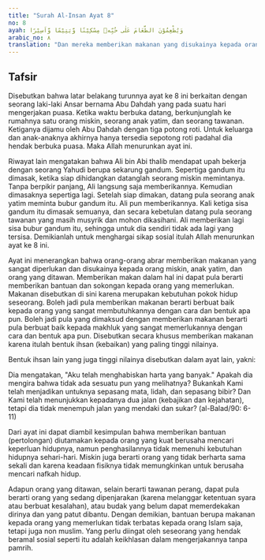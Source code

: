 ```yaml
---
title: "Surah Al-Insan Ayat 8"
no: 8
ayah: وَيُطْعِمُوْنَ الطَّعَامَ عَلٰى حُبِّهٖ مِسْكِيْنًا وَّيَتِيْمًا وَّاَسِيْرًا 
arabic_no: ٨
translation: "Dan mereka memberikan makanan yang disukainya kepada orang miskin, anak yatim dan orang yang ditawan, "
---
```


## Tafsir

Disebutkan bahwa latar belakang turunnya ayat ke 8 ini berkaitan dengan seorang laki-laki Ansar bernama Abu Dahdah yang pada suatu hari mengerjakan puasa. Ketika waktu berbuka datang, berkunjunglah ke rumahnya satu orang miskin, seorang anak yatim, dan seorang tawanan. Ketiganya dijamu oleh Abu Dahdah dengan tiga potong roti. Untuk keluarga dan anak-anaknya akhirnya hanya tersedia sepotong roti padahal dia hendak berbuka puasa. Maka Allah menurunkan ayat ini.

Riwayat lain mengatakan bahwa Ali bin Abi thalib mendapat upah bekerja dengan seorang Yahudi berupa sekarung gandum. Sepertiga gandum itu dimasak, ketika siap dihidangkan datanglah seorang miskin memintanya. Tanpa berpikir panjang, Ali langsung saja memberikannya. Kemudian dimasaknya sepertiga lagi. Setelah siap dimakan, datang pula seorang anak yatim meminta bubur gandum itu. Ali pun memberikannya. Kali ketiga sisa gandum itu dimasak semuanya, dan secara kebetulan datang pula seorang tawanan yang masih musyrik dan mohon dikasihani. Ali memberikan lagi sisa bubur gandum itu, sehingga untuk dia sendiri tidak ada lagi yang tersisa. Demikianlah untuk menghargai sikap sosial itulah Allah menurunkan ayat ke 8 ini. 

Ayat ini menerangkan bahwa orang-orang abrar memberikan makanan yang sangat diperlukan dan disukainya kepada orang miskin, anak yatim, dan orang yang ditawan. Memberikan makan dalam hal ini dapat pula berarti memberikan bantuan dan sokongan kepada orang yang memerlukan. Makanan disebutkan di sini karena merupakan kebutuhan pokok hidup seseorang. Boleh jadi pula memberikan makanan berarti berbuat baik kepada orang yang sangat membutuhkannya dengan cara dan bentuk apa pun. Boleh jadi pula yang dimaksud dengan memberikan makanan berarti pula berbuat baik kepada makhluk yang sangat memerlukannya dengan cara dan bentuk apa pun. Disebutkan secara khusus memberikan makanan karena itulah bentuk ihsan (kebaikan) yang paling tinggi nilainya.

Bentuk ihsan lain yang juga tinggi nilainya disebutkan dalam ayat lain, yakni:

Dia mengatakan, "Aku telah menghabiskan harta yang banyak." Apakah dia mengira bahwa tidak ada sesuatu pun yang melihatnya? Bukankah Kami telah menjadikan untuknya sepasang mata, lidah, dan sepasang bibir? Dan Kami telah menunjukkan kepadanya dua jalan (kebajikan dan kejahatan), tetapi dia tidak menempuh jalan yang mendaki dan sukar? (al-Balad/90: 6-11)

Dari ayat ini dapat diambil kesimpulan bahwa memberikan bantuan (pertolongan) diutamakan kepada orang yang kuat berusaha mencari keperluan hidupnya, namun penghasilannya tidak memenuhi kebutuhan hidupnya sehari-hari. Miskin juga berarti orang yang tidak berharta sama sekali dan karena keadaan fisiknya tidak memungkinkan untuk berusaha mencari nafkah hidup.

Adapun orang yang ditawan, selain berarti tawanan perang, dapat pula berarti orang yang sedang dipenjarakan (karena melanggar ketentuan syara atau berbuat kesalahan), atau budak yang belum dapat memerdekakan dirinya dan yang patut dibantu. Dengan demikian, bantuan berupa makanan kepada orang yang memerlukan tidak terbatas kepada orang Islam saja, tetapi juga non muslim. Yang perlu diingat oleh seseorang yang hendak beramal sosial seperti itu adalah keikhlasan dalam mengerjakannya tanpa pamrih.